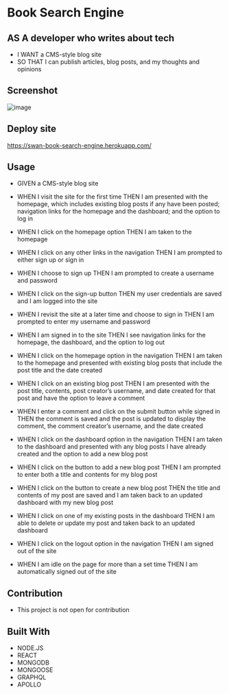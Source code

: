 # Book Search Engine

## AS A developer who writes about tech

  * I WANT a CMS-style blog site
  * SO THAT I can publish articles, blog posts, and my thoughts and opinions
  
## Screenshot

![image](https://user-images.githubusercontent.com/78882909/126092447-b5ee5d0b-71fd-415b-953f-126b8235969e.png)

## Deploy site

https://swan-book-search-engine.herokuapp.com/
    
## Usage

* GIVEN a CMS-style blog site

* WHEN I visit the site for the first time
  THEN I am presented with the homepage, which includes existing blog posts if any have been posted; navigation links for the homepage and the dashboard; and the option to log in
  
* WHEN I click on the homepage option
  THEN I am taken to the homepage
  
* WHEN I click on any other links in the navigation
  THEN I am prompted to either sign up or sign in
  
* WHEN I choose to sign up
  THEN I am prompted to create a username and password
  
* WHEN I click on the sign-up button
  THEN my user credentials are saved and I am logged into the site
  
* WHEN I revisit the site at a later time and choose to sign in
  THEN I am prompted to enter my username and password
  
* WHEN I am signed in to the site
  THEN I see navigation links for the homepage, the dashboard, and the option to log out
  
* WHEN I click on the homepage option in the navigation
  THEN I am taken to the homepage and presented with existing blog posts that include the post title and the date created
  
* WHEN I click on an existing blog post
  THEN I am presented with the post title, contents, post creator’s username, and date created for that post and have the option to leave a comment
  
* WHEN I enter a comment and click on the submit button while signed in
  THEN the comment is saved and the post is updated to display the comment, the comment creator’s username, and the date created
  
* WHEN I click on the dashboard option in the navigation
  THEN I am taken to the dashboard and presented with any blog posts I have already created and the option to add a new blog post
  
* WHEN I click on the button to add a new blog post
  THEN I am prompted to enter both a title and contents for my blog post
  
* WHEN I click on the button to create a new blog post
  THEN the title and contents of my post are saved and I am taken back to an updated dashboard with my new blog post
  
* WHEN I click on one of my existing posts in the dashboard
  THEN I am able to delete or update my post and taken back to an updated dashboard
  
* WHEN I click on the logout option in the navigation
  THEN I am signed out of the site
  
* WHEN I am idle on the page for more than a set time
  THEN I am automatically signed out of the site 

## Contribution

 * This project is not open for contribution
  
## Built With

- NODE.JS
- REACT
- MONGODB
- MONGOOSE
- GRAPHQL
- APOLLO

